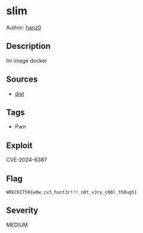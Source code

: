 # slim

Author: [hanz0](https://github.com/rayhanhanaputra)

## Description

Ini image docker

## Sources

- [dist](./dist)

## Tags

- Pwn

## Exploit

CVE-2024-6387

## Flag

```
WRECKIT50{w0w_cv3_hunt3r!!!_n0t_v3ry_c00l_th0ugh}
```

## Severity

MEDIUM
